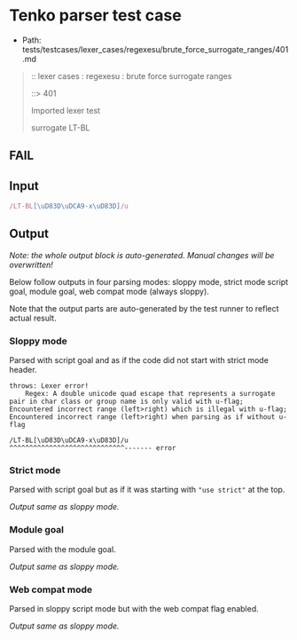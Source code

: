 # Tenko parser test case

- Path: tests/testcases/lexer_cases/regexesu/brute_force_surrogate_ranges/401.md

> :: lexer cases : regexesu : brute force surrogate ranges
>
> ::> 401
>
> Imported lexer test
>
> surrogate LT-BL

## FAIL

## Input

`````js
/LT-BL[\uD83D\uDCA9-x\uD83D]/u
`````

## Output

_Note: the whole output block is auto-generated. Manual changes will be overwritten!_

Below follow outputs in four parsing modes: sloppy mode, strict mode script goal, module goal, web compat mode (always sloppy).

Note that the output parts are auto-generated by the test runner to reflect actual result.

### Sloppy mode

Parsed with script goal and as if the code did not start with strict mode header.

`````
throws: Lexer error!
    Regex: A double unicode quad escape that represents a surrogate pair in char class or group name is only valid with u-flag; Encountered incorrect range (left>right) which is illegal with u-flag; Encountered incorrect range (left>right) when parsing as if without u-flag

/LT-BL[\uD83D\uDCA9-x\uD83D]/u
^^^^^^^^^^^^^^^^^^^^^^^^^^^^^------- error
`````

### Strict mode

Parsed with script goal but as if it was starting with `"use strict"` at the top.

_Output same as sloppy mode._

### Module goal

Parsed with the module goal.

_Output same as sloppy mode._

### Web compat mode

Parsed in sloppy script mode but with the web compat flag enabled.

_Output same as sloppy mode._
